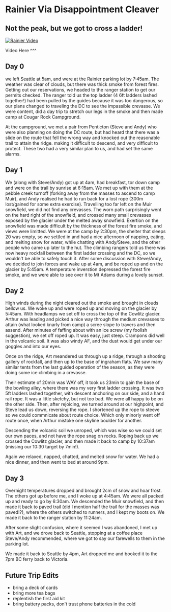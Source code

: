 




# Rainier Via Disappointment Cleaver
## Not the peak, but we got to cross a ladder!
[![Rainier Video](../photos/rainier/Ladder.jpg)](https://s3.us-west-2.amazonaws.com/john.oram.ca/videos/Rainier2.MP4 "Rainier")

Video Here ^^^


## Day 0
we left Seattle at 5am, and were at the Rainier parking lot by 7:45am. The weather was clear of clouds, but there was thick smoke from forest fires.
Getting out our reservations, we headed to the ranger station to get our permits checked.
The ranger told us the top ladder (4 6ft ladders lashed together!) had been pulled by the guides because it was too dangerous, so our plans changed to traveling the DC to see the impassible crevasse. We were content, did a day trip to stretch our legs in the smoke and then made camp at Cougar Rock Campground.

At the campground, we met a pair from Penticton (Steve and Andy) who were also planning on doing the DC route, but had heard that there was a slide on the route that fell the wrong way and knocked out the reasonable trail to attain the ridge. making it difficult to descend, and very difficult to protect.
These two had a very similar plan to us, and had set the same alarms.

## Day 1
We (along with Steve/Andy) got up at 4am, had breakfast, tor down camp and were on the trail by sunrise at 6:15am. We met up with them at the pebble creek turnoff (forking away from the masses to ascend to camp Muir), and Andy realised he had to run back for a lost rope (300m lost/gained for some extra exercise).
Travelling too far left on the Muir snowfield, we did not find any crevasses. The worn path surprisingly went on the hard right of the snowfield, and crossed many small crevasses exposed by the glacier under the melted away snowfield.
Exertion on the snowfield was made difficult by the thickness of the forest fire smoke, and views were limitted.
We were at the camp by 2:30pm, the shelter that sleeps 20 was empty, so we settled in and had a nice afternoon of napping, eating, and melting snow for water, while chatting with Andy/Steve, and the other people who came up later to the hut.
The climbing rangers told us there was now heavy rockfall between the first ladder crossing and the DC, so we wouldn't be able to safely touch it.
After some discussion with Steve/Andy, we decided to join forces and wake up at 4am, and be roped up and on the glacier by 5:45am.
A temperature inverstion depressed the forest fire smoke, and we were able to see over it to Mt Adams during a lovely sunset.

## Day 2
High winds during the night cleared out the smoke and brought in clouds bellow us.
We woke up and were roped up and moving on the glacier by 5:45am. With headlamps we set off to cross the top of the Cowlitz glacier. Arthur was leading and picked a nice way through the medium crevasses to attain (what looked knarly from camp) a scree slope to travers and then assend. After minutes of faffing about with an ice screw (my foolish suggestion), we set off roped up.
It was easy, just steep. Crampons did well in the volcanic soil. It was also windy AF, and the dust would get under our goggles and into our eyes.

Once on the ridge, Art meandered us through up a ridge, through a shooting gallery of rockfall, and then up to the base of ingraham flats.
We saw many similar tents from the last guided operation of the season, as they were doing some ice climbing in a crevasse.

Their estimate of 20min was WAY off, it took us 23min to gain the base of the bowling alley,
where there was my very first ladder crossing.
It was two 5ft ladders lashed together, with descent anchoring on our side, and a hand rail rope. It was a little sketchy, but not too bad. We were all happy to be on the other side.
Then, after rejoicing, we turned around at our highpoint, and Steve lead us down, reversing the rope. I shortened up the rope to steeve so we could commnicate about route choice. Which only minorly went off route once, when Arthur mistoke one skyline boulder for another.

Descending the volcanic soil we unroped, which was wise so we could set our own paces, and not have the rope snag on rocks.
Roping back up we crossed the Cowlitz glacier, and then made it back to camp by 10:37am (missing our 10:30 target by 7min!).

Again we relaxed, napped, chatted, and melted snow for water. We had a nice dinner, and then went to bed at around 9pm.

## Day 3
Overnight temperatures dropped and brought 2cm of snow and hoar frost.
The others got up before me, and I woke up at 4:45am. We were all packed up and ready to go by 6:30am. We descended the Muir snowfield, and then made it back to paved trail (did I mention half the trail for the masses was paved!?), where the others switched to runners, and I kept my boots on. We made it back to the ranger station by 11:24am.

After some slight confusion, where it seemed I was abandoned, I met up with Art, and we drove back to Seattle, stopping at a coffee place Steve/Andy recommended, where we got to say our farewells to them in the parking lot.

We made it back to Seattle by 4pm, Art dropped me and booked it to the 7pm BC ferry back to Victoria.

## Future Trip Edits
- bring a deck of cards
- bring more tea bags
- replentish the first aid kit
- bring battery packs, don't trust phone batteries in the cold
